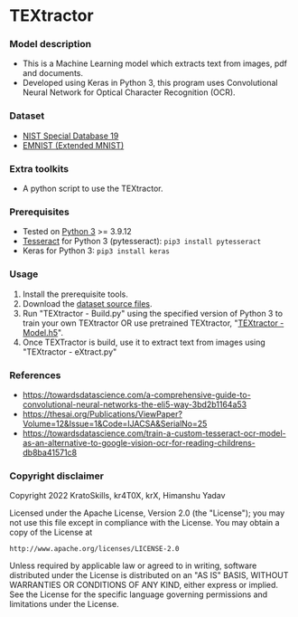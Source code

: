 # TEXtractor

### Model description
- This is a Machine Learning model which extracts text from images, pdf and documents.
- Developed using Keras in Python 3, this program uses Convolutional Neural Network for Optical Character Recognition (OCR).

### Dataset
- [NIST Special Database 19](https://www.nist.gov/srd/nist-special-database-19)
- [EMNIST (Extended MNIST)](https://www.kaggle.com/datasets/crawford/emnist)

### Extra toolkits
- A python script to use the TEXtractor.

### Prerequisites
- Tested on [Python 3](https://www.python.org/) >= 3.9.12
- [Tesseract](https://github.com/tesseract-ocr/tessdoc) for Python 3 (pytesseract): `pip3 install pytesseract`
- Keras for Python 3: `pip3 install keras`

### Usage
1. Install the prerequisite tools.
2. Download the [dataset source files](https://anonfiles.com/PeP2Vay7y5/emnist_source_files_rar).
3. Run "TEXtractor - Build.py" using the specified version of Python 3 to train your own TEXtractor
    OR
   use pretrained TEXtractor, "[TEXtractor - Model.h5](https://anonfiles.com/vb71V1y5y3/TEXtractor_-_Model_h5)".
4. Once TEXTractor is build, use it to extract text from images using "TEXtractor - eXtract.py"

### References
- https://towardsdatascience.com/a-comprehensive-guide-to-convolutional-neural-networks-the-eli5-way-3bd2b1164a53
- https://thesai.org/Publications/ViewPaper?Volume=12&Issue=1&Code=IJACSA&SerialNo=25
- https://towardsdatascience.com/train-a-custom-tesseract-ocr-model-as-an-alternative-to-google-vision-ocr-for-reading-childrens-db8ba41571c8

### Copyright disclaimer
Copyright 2022 KratoSkills, kr4T0X, krX, Himanshu Yadav

Licensed under the Apache License, Version 2.0 (the "License");
you may not use this file except in compliance with the License.
You may obtain a copy of the License at

    http://www.apache.org/licenses/LICENSE-2.0

Unless required by applicable law or agreed to in writing, software
distributed under the License is distributed on an "AS IS" BASIS,
WITHOUT WARRANTIES OR CONDITIONS OF ANY KIND, either express or implied.
See the License for the specific language governing permissions and
limitations under the License.
